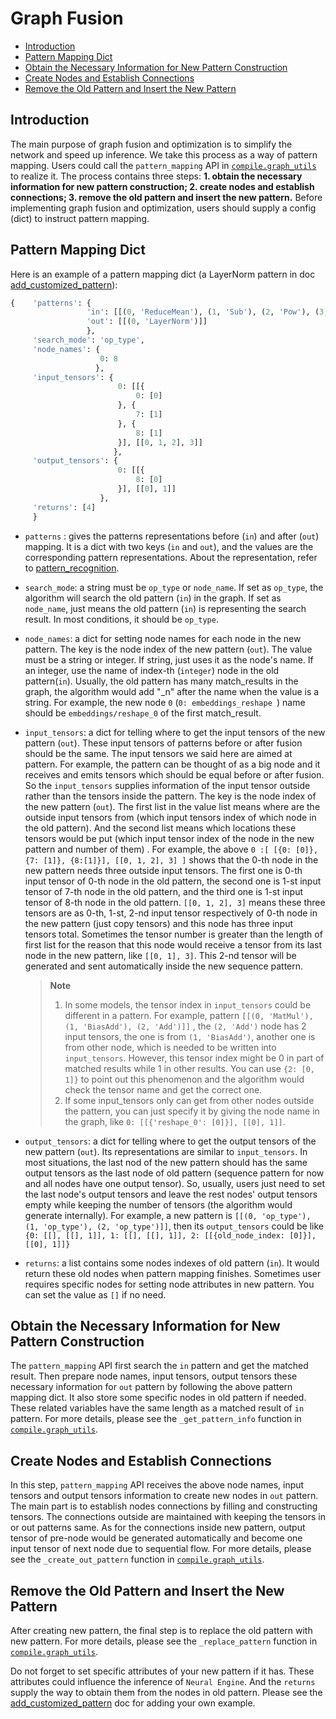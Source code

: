# Graph Fusion
- [Introduction](#introduction)
- [Pattern Mapping Dict](#pattern-mapping-dict)
- [Obtain the Necessary Information for New Pattern Construction](#obtain-the-necessary-information-for-new-pattern-construction)
- [Create Nodes and Establish Connections](#create-nodes-and-establish-connections)
- [Remove the Old Pattern and Insert the New Pattern](#remove-the-old-pattern-and-insert-the-new-pattern)

## Introduction
The main purpose of graph fusion and optimization is to simplify the network and speed up inference. We take this process as a way of pattern mapping. Users could call the `pattern_mapping` API in [`compile.graph_utils`](https://github.com/intel/intel-extension-for-transformers/blob/main/intel_extension_for_transformers/llm/runtime/compile/graph_utils.py) to realize it. The process contains three steps: **1. obtain the necessary information for new pattern construction; 2. create nodes and establish connections; 3. remove the old pattern and insert the new pattern.** Before implementing graph fusion and optimization, users should supply a config (dict) to instruct pattern mapping.

## Pattern Mapping Dict

Here is an example of a pattern mapping dict (a LayerNorm pattern in doc [add_customized_pattern](https://github.com/intel/intel-extension-for-transformers/blob/main/intel_extension_for_transformers/llm/runtime/docs/add_customized_pattern.md)): 

```python
{    'patterns': {
                 'in': [[(0, 'ReduceMean'), (1, 'Sub'), (2, 'Pow'), (3, 'ReduceMean'), (4, 'Add'), (5, 'Sqrt'), (6, 'Div'), (7,'Mul'), (8, 'Add')]],
                 'out': [[(0, 'LayerNorm')]]
                 },
     'search_mode': 'op_type',
     'node_names': {
                    0: 8
                   },
     'input_tensors': {
                        0: [[{
                            0: [0]
                        }, {
                            7: [1]
                        }, {
                            8: [1]
                        }], [[0, 1, 2], 3]]
                       },
     'output_tensors': {
                        0: [[{
                            8: [0]
                        }], [[0], 1]]
                    },
     'returns': [4]
     }
```

- `patterns` : gives the patterns representations before (`in`) and after (`out`) mapping. It is a dict with two keys (`in` and `out`), and the values are the corresponding pattern representations. About the representation, refer to [pattern_recognition](https://github.com/intel/intel-extension-for-transformers/blob/main/intel_extension_for_transformers/llm/runtime/docs/pattern_recognize.md).

- `search_mode`: a string must be `op_type` or `node_name`. If set as `op_type`, the algorithm will search the old pattern (`in`) in the graph. If set as `node_name`, just means the old pattern (`in`) is representing the search result. In most conditions, it should be `op_type`.

- `node_names`: a dict for setting node names for each node in the new pattern. The key is the node index of the new pattern (`out`). The value must be a string or integer. If string, just uses it as the node's name. If an integer, use the name of index-th (`integer`) node in the old pattern(`in`). Usually, the old pattern has many match_results in the graph, the algorithm would add "_n" after the name when the value is a string. For example, the new node `0` (`0: embeddings_reshape `) name should be `embeddings/reshape_0` of the first match_result.

- `input_tensors`: a dict for telling where to get the input tensors of the new pattern (`out`). These input tensors of patterns before or after fusion should be the same. The input tensors we said here are aimed at pattern. For example, the pattern can be thought of as a big node and it receives and emits tensors which should be equal before or after fusion. So the `input_tensors` supplies information of the input tensor outside rather than the tensors inside the pattern. The key is the node index of the new pattern (`out`). The first list in the value list means where are the outside input tensors from (which input tensors index of which node in the old pattern). And the second list means which locations these tensors would be put (which input tensor index of the node in the new pattern and number of them) . For example, the above `0 :[ [{0: [0]}, {7: [1]}, {8:[1]}], [[0, 1, 2], 3] ]` shows that the 0-th node in the new pattern needs three outside input tensors. The first one is 0-th input tensor of 0-th node in the old pattern, the second one is 1-st input tensor of 7-th node in the old pattern, and the third one is 1-st input tensor of 8-th node in the old pattern. `[[0, 1, 2], 3]` means these three tensors are as 0-th, 1-st, 2-nd input tensor respectively of 0-th node in the new pattern (just copy tensors) and this node has three input tensors total. Sometimes the tensor number is greater than the length of first list for the reason that this node would receive a tensor from its last node in the new pattern, like `[[0, 1], 3]`. This 2-nd tensor will be generated and sent automatically inside the new sequence pattern.

  >**Note**
  >
  > 1. In some models, the tensor index in `input_tensors` could be different in a pattern. For example, pattern `[[(0, 'MatMul'), (1, 'BiasAdd'), (2, 'Add')]]` , the `(2, 'Add')` node has 2 input tensors, the one is from `(1, 'BiasAdd')`, another one is from other node, which is needed to be written into `input_tensors`. However, this tensor index might be 0 in part of matched results while 1 in other results. You can use `{2: [0, 1]}` to point out this phenomenon and the algorithm would check the tensor name and get the correct one.
  > 2. If some input_tensors only can get from other nodes outside the pattern, you can just specify it by giving the node name in the graph, like `0: [[{'reshape_0': [0]}], [[0], 1]]`.

- `output_tensors`: a dict for telling where to get the output tensors of the new pattern (`out`). Its representations are similar to `input_tensors`. In most situations, the last nod of the new pattern should has the same output tensors as the last node of old pattern (sequence pattern for now and all nodes have one output tensor). So, usually, users just need to set the last node's output tensors and leave the rest nodes' output tensors empty while keeping the number of tensors (the algorithm would generate internally). For example, a new pattern is `[[(0, 'op_type'), (1, 'op_type'), (2, 'op_type')]]`, then its `output_tensors` could be like `{0: [[], [[], 1]], 1: [[], [[], 1]], 2: [[{old_node_index: [0]}], [[0], 1]]}`

- `returns`: a list contains some nodes indexes of old pattern (`in`). It would return these old nodes when pattern mapping finishes. Sometimes user requires specific nodes for setting node attributes in new pattern. You can set the value as `[]` if no need.

## Obtain the Necessary Information for New Pattern Construction

The `pattern_mapping` API first search the `in` pattern and get the matched result. Then prepare node names, input tensors, output tensors these necessary information for `out` pattern by following the above pattern mapping dict. It also store some specific nodes in old pattern if needed. These related variables have the same length as a matched result of `in` pattern. For more details, please see the `_get_pattern_info` function in [`compile.graph_utils`](https://github.com/intel/intel-extension-for-transformers/blob/main/intel_extension_for_transformers/llm/runtime/compile/graph_utils.py).

## Create Nodes and Establish Connections

In this step, `pattern_mapping` API receives the above node names, input tensors and output tensors information to create new nodes in `out` pattern. The main part is to establish nodes connections by filling and constructing tensors. The connections outside are maintained with keeping the tensors in or out patterns same. As for the connections inside new pattern, output tensor of pre-node would be generated automatically and become one input tensor of next node due to sequential flow. For more details, please see the `_create_out_pattern` function in [`compile.graph_utils`](https://github.com/intel/intel-extension-for-transformers/blob/main/intel_extension_for_transformers/llm/runtime/compile/graph_utils.py).

## Remove the Old Pattern and Insert the New Pattern

After creating new pattern, the final step is to replace the old pattern with new pattern. For more details, please see the `_replace_pattern` function in [`compile.graph_utils`](https://github.com/intel/intel-extension-for-transformers/blob/main/intel_extension_for_transformers/llm/runtime/compile/graph_utils.py).


Do not forget to set specific attributes of your new pattern if it has. These attributes could influence the inference of `Neural Engine`. And the `returns` supply the way to obtain them from the nodes in old pattern. Please see the [add_customized_pattern](https://github.com/intel/intel-extension-for-transformers/blob/main/intel_extension_for_transformers/llm/runtime/docs/add_customized_pattern.md) doc for adding your own example.
